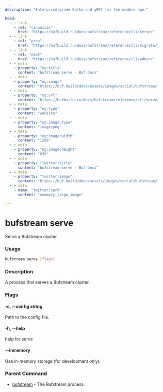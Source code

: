 ```yaml
---
description: "Enterprise-grade Kafka and gRPC for the modern age."

head:
  - - link
    - rel: "canonical"
      href: "https://bufbuild.ru/docs/bufstream/reference/cli/serve/"
  - - link
    - rel: "prev"
      href: "https://bufbuild.ru/docs/bufstream/reference/cli/migrate/"
  - - link
    - rel: "next"
      href: "https://bufbuild.ru/docs/bufstream/reference/cli/admin/"
  - - meta
    - property: "og:title"
      content: "bufstream serve - Buf Docs"
  - - meta
    - property: "og:image"
      content: "https://buf.build/docs/assets/images/social/bufstream/reference/cli/serve.png"
  - - meta
    - property: "og:url"
      content: "https://bufbuild.ru/docs/bufstream/reference/cli/serve/"
  - - meta
    - property: "og:type"
      content: "website"
  - - meta
    - property: "og:image:type"
      content: "image/png"
  - - meta
    - property: "og:image:width"
      content: "1200"
  - - meta
    - property: "og:image:height"
      content: "630"
  - - meta
    - property: "twitter:title"
      content: "bufstream serve - Buf Docs"
  - - meta
    - property: "twitter:image"
      content: "https://buf.build/docs/assets/images/social/bufstream/reference/cli/serve.png"
  - - meta
    - name: "twitter:card"
      content: "summary_large_image"

---
```


# bufstream serve

Serve a Bufstream cluster

### Usage

```sh
bufstream serve [flags]
```

### Description

A process that serves a Bufstream cluster.

### Flags

#### \-c, --config _string_

Path to the config file.

#### \-h, --help

help for serve

#### \--inmemory

Use in-memory storage (for development only).

### Parent Command

- [bufstream](../) - The Bufstream process.
